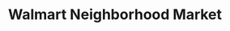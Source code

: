 ---
title: "Walmart Neighborhood Market"
url: /longview/walmart-neighborhood-market/
shop: supermarket
---